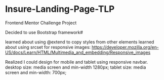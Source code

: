 # Insure-Landing-Page-TLP
Frontend Mentor Challenge Project




Decided to use Bootstrap framework#

learned about using @extend to copy styles from other elements
learned about using srcset for responsive images: https://developer.mozilla.org/en-US/docs/Learn/HTML/Multimedia_and_embedding/Responsive_images

Realized I could design for mobile and tablet using responsive navbar. 
desktop size: media screen and min-width 1280px;
tablet size: media screen and min-width: 700px;